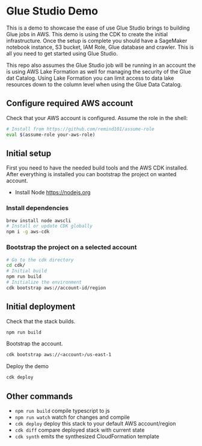 # Glue Studio Demo

This is a demo to showcase the ease of use Glue Studio brings to building Glue jobs in AWS. This demo is using the CDK to create the initial infrastructure. Once the setup is complete you should have a SageMaker notebook instance, S3 bucket, IAM Role, Glue database and crawler. This is all you need to get started using Glue Studio. 

This repo also assumes the Glue Studio job will be running in an account the is using AWS Lake Formation as well for managing the security of the Glue dat Catalog. Using Lake Formation you can limit access to data lake resources down to the column level when using the Glue Data Catalog.

## Configure required AWS account

Check that your AWS account is configured. Assume the role in the shell:

```bash
# Install from https://github.com/remind101/assume-role
eval $(assume-role your-aws-role)
```

## Initial setup

First you need to have the needed build tools and the AWS CDK installed.
After everything is installed you can bootstrap the project on wanted account.

* Install Node <https://nodejs.org>

### Install dependencies

```bash
brew install node awscli
# Install or update CDK globally
npm i -g aws-cdk
```

### Bootstrap the project on a selected account

```bash
# Go to the cdk directory
cd cdk/
# Initial build
npm run build
# Initialize the environment
cdk bootstrap aws://account-id/region
```
## Initial deployment

Check that the stack builds.

```bash
npm run build
```

Bootstrap the account.

```bash
cdk bootstrap aws://<account>/us-east-1
```

Deploy the demo

```bash
cdk deploy
```

## Other commands

* `npm run build`   compile typescript to js
* `npm run watch`   watch for changes and compile
* `cdk deploy`      deploy this stack to your default AWS account/region
* `cdk diff`        compare deployed stack with current state
* `cdk synth`       emits the synthesized CloudFormation template
